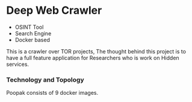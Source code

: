 # Deep Web Crawler
- OSINT Tool
- Search Engine
- Docker based

This is a crawler over TOR projects, The thought behind this project is to have a full feature application for 
Researchers who is work on Hidden services.

### Technology and Topology
Poopak consists of 9 docker images. 